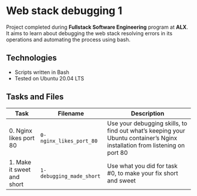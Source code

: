# Web stack debugging 1
Project completed during **Fullstack Software Engineering** program at **ALX**. It aims to learn about debugging the web stack resolving errors in its operations and automating the process using bash.

## Technologies
* Scripts written in Bash
* Tested on Ubuntu 20.04 LTS

## Tasks and Files

| Task | Filename | Description |
| ---- | -------- | ----------- |
| 0. Nginx likes port 80 | `0-nginx_likes_port_80` | Use your debugging skills, to find out what’s keeping your Ubuntu container’s Nginx installation from listening on port 80 |
| 1. Make it sweet and short | `1-debugging_made_short` | Use what you did for task #0, to make your fix short and sweet |

